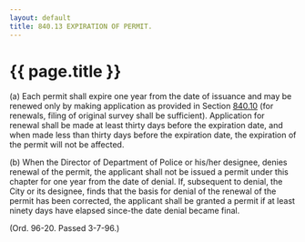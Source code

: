 ```yaml
---
layout: default 
title: 840.13 EXPIRATION OF PERMIT.
---
```


{{ page.title }}
================

​(a) Each permit shall expire one year from the date of issuance and may
be renewed only by making application as provided in Section
[840.10](3cfb9fda.html) (for renewals, filing of original survey shall
be sufficient). Application for renewal shall be made at least thirty
days before the expiration date, and when made less than thirty days
before the expiration date, the expiration of the permit will not be
affected.

​(b) When the Director of Department of Police or his/her designee,
denies renewal of the permit, the applicant shall not be issued a permit
under this chapter for one year from the date of denial. If, subsequent
to denial, the City or its designee, finds that the basis for denial of
the renewal of the permit has been corrected, the applicant shall be
granted a permit if at least ninety days have elapsed since-the date
denial became final.

(Ord. 96-20. Passed 3-7-96.)
